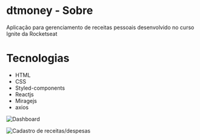 # dtmoney - Sobre

Aplicação para gerenciamento de receitas pessoais desenvolvido no curso Ignite da Rocketseat

# Tecnologias

- HTML
- CSS
- Styled-components
- Reactjs
- Miragejs
- axios


![Dashboard](https://prnt.sc/1sdcdz1 "Página inicial")

![Cadastro de receitas/despesas](https://prnt.sc/1sdceko "Cadastro de receitas/despesas")
